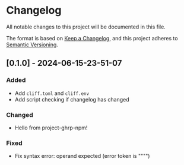 # Changelog

All notable changes to this project will be documented in this file.

The format is based on [Keep a Changelog](https://keepachangelog.com/en/1.0.0/),
and this project adheres to [Semantic Versioning](https://semver.org/spec/v2.0.0.html).

## [0.1.0] - 2024-06-15-23-51-07

### Added

- Add `cliff.toml` and `cliff.env`
- Add script checking if changelog has changed

### Changed

- Hello from project-ghrp-npm!

### Fixed

- Fix syntax error: operand expected (error token is """")

